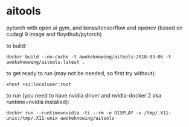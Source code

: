 # aitools
pytorch with open ai gym, and keras/tensorflow and opencv (based on cudagl 9 image and floydhub/pytorch)

to build:
```
docker build --no-cache -t awokeknowing/aitools:2018-03-06 -t awokeknowing/aitools:latest .
```

to get ready to run (may not be needed, so first try without):
```
xhost +si:localuser:root
```
to run (you need to have nvidia driver and nvidia-docker 2 aka runtime=nvidia installed):
```
docker run --runtime=nvidia -ti --rm -e DISPLAY -v /tmp/.X11-unix:/tmp/.X11-unix awokeknowing/aitools
```
